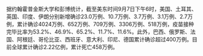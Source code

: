 据约翰霍普金斯大学和彭博统计，截至美东时间9月7日下午6时，美国、土耳其、英国、印度、伊朗分别新增确诊23.0万例、10.7万例、3.7万例、3.1万例、2.7万例，累计确诊4024万例、652万例、709万例、3306万例、518万例，疫苗接种完毕比率为53.2%、46.9%、65.2%、11.7%、11.6%。此外，巴西、俄罗斯、法国、阿根廷、哥伦比亚、西班牙、意大利、印尼、德国累计确诊超过400万例。目前全球累计确诊2.22亿例，累计死亡458万例。